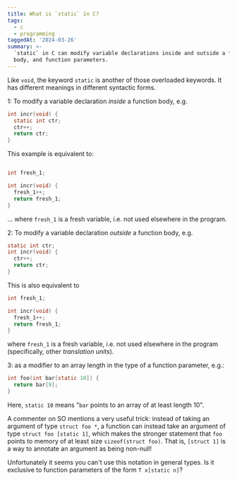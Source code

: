 ```yaml
---
title: What is `static` in C?
tags:
  - c
  - programming
taggedAt: '2024-03-26'
summary: >-
  `static` in C can modify variable declarations inside and outside a function
  body, and function parameters.
---
```


Like `void`, the keyword `static` is another of those overloaded keywords. It has different meanings in different syntactic forms.

1: To modify a variable declaration _inside_ a function body, e.g.

```c
int incr(void) {
  static int ctr;
  ctr++;
  return ctr;
}
```

This example is equivalent to:

```c

int fresh_1;

int incr(void) {
  fresh_1++;
  return fresh_1;
}
```

... where `fresh_1` is a fresh variable, i.e. not used elsewhere in the program.

2: To modify a variable declaration _outside_ a function body, e.g.

```c
static int ctr;
int incr(void) {
  ctr++;
  return ctr;
}
```

This is also equivalent to

```c
int fresh_1;

int incr(void) {
  fresh_1++;
  return fresh_1;
}
```

where `fresh_1` is a fresh variable, i.e. not used elsewhere in the program (specifically, other _translation units_).

3: as a modifier to an array length in the type of a function parameter, e.g.:

```c
int foo(int bar[static 10]) {
  return bar[9];
}
```

Here, `static 10` means "`bar` points to an array of at least length 10".

A commenter on SO mentions a very useful trick: instead of taking an argument of type `struct foo *`, a function can instead take an argument of type `struct foo [static 1]`, which makes the stronger statement that `foo` points to memory of at least size `sizeof(struct foo)`. That is, `[struct 1]` is a way to annotate an argument as being non-null!

Unfortunately it seems you can't use this notation in general types. Is it exclusive to function parameters of the form `T x[static n]`?

